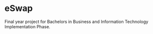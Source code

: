 # eSwap
Final year project for Bachelors in Business and Information Technology Implementation Phase.
